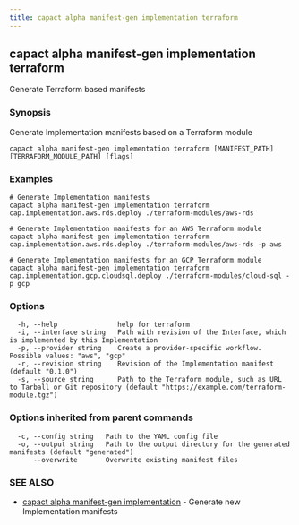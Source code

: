 ```yaml
---
title: capact alpha manifest-gen implementation terraform
---
```


## capact alpha manifest-gen implementation terraform

Generate Terraform based manifests

### Synopsis

Generate Implementation manifests based on a Terraform module

```
capact alpha manifest-gen implementation terraform [MANIFEST_PATH] [TERRAFORM_MODULE_PATH] [flags]
```

### Examples

```
# Generate Implementation manifests 
capact alpha manifest-gen implementation terraform cap.implementation.aws.rds.deploy ./terraform-modules/aws-rds

# Generate Implementation manifests for an AWS Terraform module
capact alpha manifest-gen implementation terraform cap.implementation.aws.rds.deploy ./terraform-modules/aws-rds -p aws
	
# Generate Implementation manifests for an GCP Terraform module
capact alpha manifest-gen implementation terraform cap.implementation.gcp.cloudsql.deploy ./terraform-modules/cloud-sql -p gcp
```

### Options

```
  -h, --help               help for terraform
  -i, --interface string   Path with revision of the Interface, which is implemented by this Implementation
  -p, --provider string    Create a provider-specific workflow. Possible values: "aws", "gcp"
  -r, --revision string    Revision of the Implementation manifest (default "0.1.0")
  -s, --source string      Path to the Terraform module, such as URL to Tarball or Git repository (default "https://example.com/terraform-module.tgz")
```

### Options inherited from parent commands

```
  -c, --config string   Path to the YAML config file
  -o, --output string   Path to the output directory for the generated manifests (default "generated")
      --overwrite       Overwrite existing manifest files
```

### SEE ALSO

* [capact alpha manifest-gen implementation](capact_alpha_manifest-gen_implementation.md)	 - Generate new Implementation manifests

